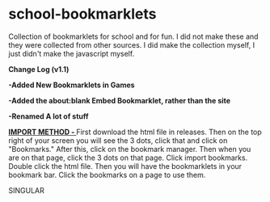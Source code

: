 # school-bookmarklets
Collection of bookmarklets for school and for fun. I did not make these and they were collected from other sources.
I did make the collection myself, I just didn't make the javascript myself. 

<b>Change Log (v1.1)
  
  -Added New Bookmarklets in Games
 
  -Added the about:blank Embed Bookmarklet, rather than the site
  
  -Renamed A lot of stuff</b>
 

<b><u>IMPORT METHOD - </b></u>
First download the html file in releases. Then on the top right of your screen you will see the 3 dots, click that and click on "Bookmarks." After this, click on the bookmark manager. Then when you are on that page, click the 3 dots on that page. Click import bookmarks. Double click the html file. Then you will have the bookmarklets in your bookmark bar. Click the bookmarks on a page to use them. 

SINGULAR

